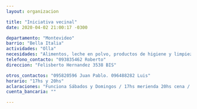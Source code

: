 ```yaml
---
layout: organizacion

title: "Iniciativa vecinal"
date: 2020-04-02 21:00:17 -0300

departamento: "Montevideo"
barrio: "Bella Italia"
actividades: "Olla"
necesidades: "Alimentos, leche en polvo, productos de higiene y limpieza"
telefono_contacto: "093835462 Roberto"
direccion: "Felisberto Hernandez 3538 BIS"

otros_contactos: "095820596 Juan Pablo. 096488282 Luis"
horario: "17hs y 20hs"
aclaraciones: "Funciona Sábados y Domingos / 17hs merienda 20hs cena / Demandan Guantes y tapabocas para voluntarios/as"
cuenta_bancaria: ""

---
```

